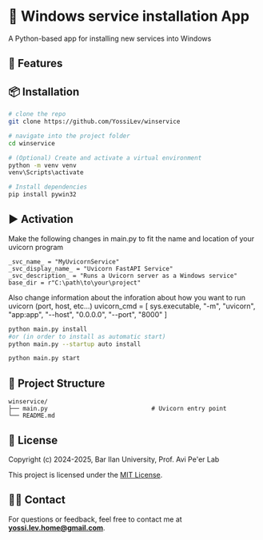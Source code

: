 # 🔦 Windows service installation App

A Python-based app for installing new services into Windows

## 🚀 Features


## 📦 Installation

```bash
# clone the repo
git clone https://github.com/YossiLev/winservice

# navigate into the project folder
cd winservice

# (Optional) Create and activate a virtual environment
python -m venv venv
venv\Scripts\activate

# Install dependencies
pip install pywin32
```

## ▶️ Activation
Make the following changes in main.py to fit the name and location of your uvicorn program

    _svc_name_ = "MyUvicornService"
    _svc_display_name_ = "Uvicorn FastAPI Service"
    _svc_description_ = "Runs a Uvicorn server as a Windows service"
    base_dir = r"C:\path\to\your\project"

Also change information about the inforation about how you want to run uvicorn (port, host, etc...)
    uvicorn_cmd = [
        sys.executable, "-m", "uvicorn",
        "app:app",
        "--host", "0.0.0.0",
        "--port", "8000"
    ]


```bash
python main.py install
#or (in order to install as automatic start)
python main.py --startup auto install

python main.py start

```

## 📁 Project Structure
```
winservice/
├── main.py                             # Uvicorn entry point
└── README.md
```

## 📄 License
Copyright (c) 2024-2025, Bar Ilan University, Prof. Avi Pe'er Lab

This project is licensed under the [MIT License](https://opensource.org/license/mit).

## 🙋‍♂️ Contact
For questions or feedback, feel free to contact me at **yossi.lev.home@gmail.com**.